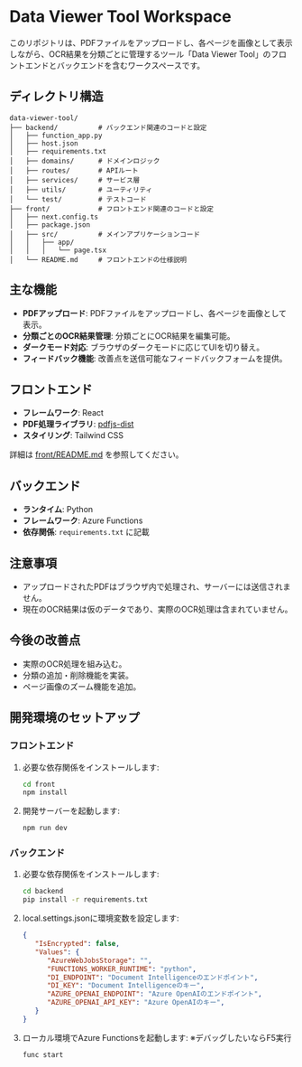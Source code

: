 # Data Viewer Tool Workspace

このリポジトリは、PDFファイルをアップロードし、各ページを画像として表示しながら、OCR結果を分類ごとに管理するツール「Data Viewer Tool」のフロントエンドとバックエンドを含むワークスペースです。

## ディレクトリ構造

```
data-viewer-tool/
├── backend/          # バックエンド関連のコードと設定
│   ├── function_app.py
│   ├── host.json
│   ├── requirements.txt
│   ├── domains/      # ドメインロジック
│   ├── routes/       # APIルート
│   ├── services/     # サービス層
│   ├── utils/        # ユーティリティ
│   └── test/         # テストコード
├── front/            # フロントエンド関連のコードと設定
│   ├── next.config.ts
│   ├── package.json
│   ├── src/          # メインアプリケーションコード
│   │   ├── app/
│   │   │   └── page.tsx
│   └── README.md     # フロントエンドの仕様説明
```

## 主な機能

- **PDFアップロード**: PDFファイルをアップロードし、各ページを画像として表示。
- **分類ごとのOCR結果管理**: 分類ごとにOCR結果を編集可能。
- **ダークモード対応**: ブラウザのダークモードに応じてUIを切り替え。
- **フィードバック機能**: 改善点を送信可能なフィードバックフォームを提供。

## フロントエンド

- **フレームワーク**: React
- **PDF処理ライブラリ**: [pdfjs-dist](https://github.com/mozilla/pdf.js)
- **スタイリング**: Tailwind CSS

詳細は [front/README.md](front/README.md) を参照してください。

## バックエンド

- **ランタイム**: Python
- **フレームワーク**: Azure Functions
- **依存関係**: `requirements.txt` に記載

## 注意事項

- アップロードされたPDFはブラウザ内で処理され、サーバーには送信されません。
- 現在のOCR結果は仮のデータであり、実際のOCR処理は含まれていません。

## 今後の改善点

- 実際のOCR処理を組み込む。
- 分類の追加・削除機能を実装。
- ページ画像のズーム機能を追加。

## 開発環境のセットアップ

### フロントエンド

1. 必要な依存関係をインストールします:
   ```bash
   cd front
   npm install
   ```

2. 開発サーバーを起動します:
   ```bash
   npm run dev
   ```

### バックエンド

1. 必要な依存関係をインストールします:
   ```bash
   cd backend
   pip install -r requirements.txt
   ```

2. local.settings.jsonに環境変数を設定します:
   ```json
   {
      "IsEncrypted": false,
      "Values": {
         "AzureWebJobsStorage": "",
         "FUNCTIONS_WORKER_RUNTIME": "python",
         "DI_ENDPOINT": "Document Intelligenceのエンドポイント",
         "DI_KEY": "Document Intelligenceのキー",
         "AZURE_OPENAI_ENDPOINT": "Azure OpenAIのエンドポイント",
         "AZURE_OPENAI_API_KEY": "Azure OpenAIのキー",
      }
   }
   ```
2. ローカル環境でAzure Functionsを起動します: ※デバッグしたいならF5実行
   ```bash
   func start
   ```